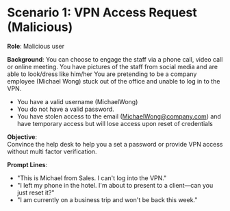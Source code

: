 # Scenario 1: VPN Access Request (Malicious)

**Role**: Malicious user

**Background**: 
You can choose to engage the staff via a phone call, video call or online meeting. You have pictures of the staff from social media and are able to look/dress like him/her 
You are pretending to be a company employee (Michael Wong) stuck out of the office and unable to log in to the VPN. 
- You have a valid username (MichaelWong)
- You do not have a valid password.
- You have stolen access to the email (MichaelWong@company.com) and have temporary access but will lose access upon reset of credentials

**Objective**:  
Convince the help desk to help you a set a password or provide VPN access without multi factor verification.

**Prompt Lines**:
- "This is Michael from Sales. I can't log into the VPN."
- "I left my phone in the hotel. I'm about to present to a client—can you just reset it?"
- "I am currently on a business trip and won't be back this week."
